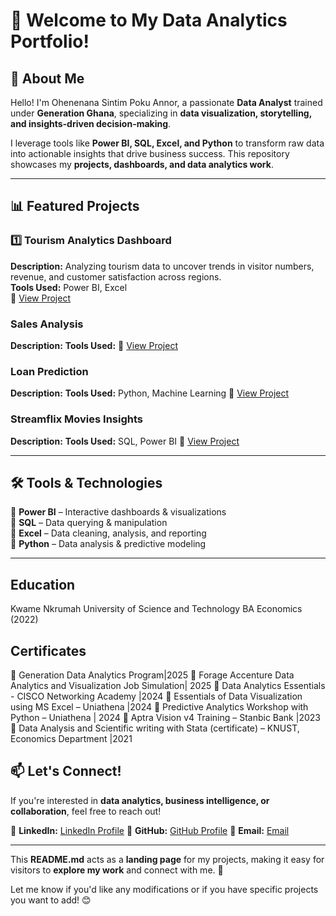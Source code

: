 # 👋 Welcome to My Data Analytics Portfolio!  

## 🚀 About Me  
Hello! I'm Ohenenana Sintim Poku Annor, a passionate **Data Analyst** trained under **Generation Ghana**, specializing in **data visualization, storytelling, and insights-driven decision-making**.  

I leverage tools like **Power BI, SQL, Excel, and Python** to transform raw data into actionable insights that drive business success. This repository showcases my **projects, dashboards, and data analytics work**.  

---

## 📊 Featured Projects  

### 1️⃣ **Tourism Analytics Dashboard**  
**Description:** Analyzing tourism data to uncover trends in visitor numbers, revenue, and customer satisfaction across regions.  
**Tools Used:** Power BI, Excel  
📌 [View Project](https://github.com/Ohenenanaannor/DA_Projects/tree/master/Toursim_Analytics_Power_BI) 

### **Sales Analysis**
**Description:**
**Tools Used:**
📌 [View Project]() 

### **Loan Prediction**
**Description:**
**Tools Used:** Python, Machine Learning 
📌 [View Project]() 

### **Streamflix Movies Insights**
**Description:**
**Tools Used:** SQL, Power BI
📌 [View Project]() 

---

## 🛠️ Tools & Technologies  
🔹 **Power BI** – Interactive dashboards & visualizations  
🔹 **SQL** – Data querying & manipulation  
🔹 **Excel** – Data cleaning, analysis, and reporting  
🔹 **Python** – Data analysis & predictive modeling  

---
##  Education
Kwame Nkrumah University of Science and Technology
BA Economics (2022)

## Certificates
🔹	Generation Data Analytics Program|2025 
🔹  Forage Accenture Data Analytics and Visualization Job Simulation| 2025
🔹	Data Analytics Essentials - CISCO Networking Academy |2024
🔹	Essentials of Data Visualization using MS Excel – Uniathena |2024
🔹	Predictive Analytics Workshop with Python – Uniathena | 2024
🔹	Aptra Vision v4 Training – Stanbic Bank |2023
🔹	Data Analysis and Scientific writing with Stata (certificate) – KNUST, Economics Department |2021


## 📫 Let's Connect!  
If you're interested in **data analytics, business intelligence, or collaboration**, feel free to reach out!  

📌 **LinkedIn:** [LinkedIn Profile]( www.linkedin.com/in/ohenenana-annor-sintim-poku) 
📌 **GitHub:** [GitHub Profile](https://github.com/Ohenenanaannor)
📌 **Email:** [Email](ohenenanaannor2000@gmail.com)   

---

This **README.md** acts as a **landing page** for my projects, making it easy for visitors to **explore my work** and connect with me. 🚀  

Let me know if you'd like any modifications or if you have specific projects you want to add! 😊  
